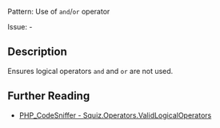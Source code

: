 Pattern: Use of `and`/`or` operator

Issue: -

## Description

Ensures logical operators `and` and `or` are not used.

## Further Reading

* [PHP_CodeSniffer - Squiz.Operators.ValidLogicalOperators](https://github.com/PHPCSStandards/PHP_CodeSniffer/blob/master/src/Standards/Squiz/Sniffs/Operators/ValidLogicalOperatorsSniff.php)